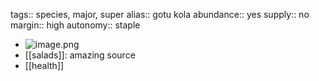 tags:: species, major, super
alias:: gotu kola
abundance:: yes
supply:: no
margin:: high
autonomy:: staple

- ![image.png](https://peach-geographical-bat-397.mypinata.cloud/ipfs/QmcVcqrEuyyaDy65gfHcPA5iTjkdWD9gwRCfhzY2jQAuoe)
- [[salads]]: amazing source
- [[health]]
